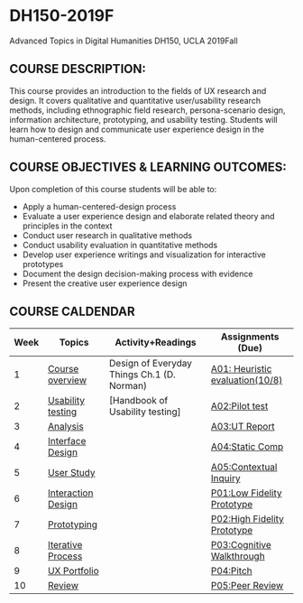 # DH150-2019F
Advanced Topics in Digital Humanities DH150, UCLA 2019Fall

## COURSE DESCRIPTION:
This course provides an introduction to the fields of UX research and design. It covers qualitative and quantitative user/usability research methods, including ethnographic field research, persona-scenario design, information architecture, prototyping, and usability testing. Students will learn how to design and communicate user experience design in the human-centered process.

## COURSE OBJECTIVES & LEARNING OUTCOMES:
Upon completion of this course students will be able to:
- Apply a human-centered-design process 
- Evaluate a user experience design and elaborate related theory and principles in the context
- Conduct user research in qualitative methods
- Conduct usability evaluation in quantitative methods
- Develop user experience writings and visualization for interactive prototypes
- Document the design decision-making process with evidence
- Present the creative user experience design

## COURSE CALDENDAR

Week    |       Topics      |   Activity+Readings      |   Assignments (Due)
--------|-------------------|--------------------------|------------------------
1       | [Course overview](https://drive.google.com/open?id=1JPVj-MKGr7sYPIGGus9VdIoM7IxXPeY3) | Design of Everyday Things Ch.1 (D. Norman)                     | [A01: Heuristic evaluation(10/8)]()
2       | [Usability testing](https://)  | [Handbook of Usability testing] | [A02:Pilot test](https://)
3       | [Analysis](https://)  | []() | [A03:UT Report]()
4       | [Interface Design]()  | []() | [A04:Static Comp]()
5       | [User Study]() | []() | [A05:Contextual Inquiry]()
6       | [Interaction Design]() | []() | [P01:Low Fidelity Prototype]()
7       | [Prototyping]() | []() | [P02:High Fidelity Prototype]()
8       | [Iterative Process]() | []() | [P03:Cognitive Walkthrough]()
9       | [UX Portfolio]() | []() | [P04:Pitch]()
10      | [Review]() | []() | [P05:Peer Review]()




